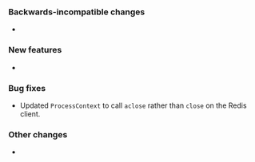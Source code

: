 <!-- Delete the sections that don't apply -->

### Backwards-incompatible changes

-

### New features

-

### Bug fixes

- Updated `ProcessContext` to call `aclose` rather than `close` on the Redis client.

### Other changes

-
